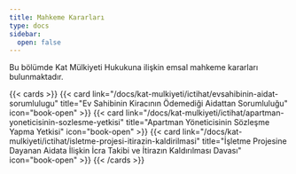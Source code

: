 ```yaml
---
title: Mahkeme Kararları
type: docs
sidebar:
  open: false
---
```


Bu bölümde Kat Mülkiyeti Hukukuna ilişkin emsal mahkeme kararları bulunmaktadır.

{{< cards >}}
{{< card link="/docs/kat-mulkiyeti/ictihat/evsahibinin-aidat-sorumlulugu" title="Ev Sahibinin Kiracının Ödemediği Aidattan Sorumluluğu" icon="book-open" >}}
{{< card link="/docs/kat-mulkiyeti/ictihat/apartman-yoneticisinin-sozlesme-yetkisi" title="Apartman Yöneticisinin Sözleşme Yapma Yetkisi" icon="book-open" >}}
{{< card link="/docs/kat-mulkiyeti/ictihat/isletme-projesi-itirazin-kaldirilmasi" title="İşletme Projesine Dayanan Aidata İlişkin İcra Takibi ve İtirazın Kaldırılması Davası" icon="book-open" >}}
{{< /cards >}}
